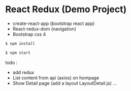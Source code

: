 # React Redux (Demo Project)

  - create-react-app (bootstrap react app)
  - React-redux-dom (navigation) 
  - Bootstrap css 4 

```sh
$ npm install 
```

```sh
$ npm start
```

todo : 
- add redux 
- List content from api (axios) on hompage
- Show Detail page (add a layout LayoutDetail.js) 
...